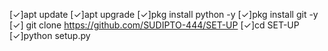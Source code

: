 [✓]apt update
[✓]apt upgrade
[✓]pkg install python -y
[✓]pkg install git -y
[✓] git clone https://github.com/SUDIPTO-444/SET-UP
[✓]cd SET-UP
[✓]python setup.py
